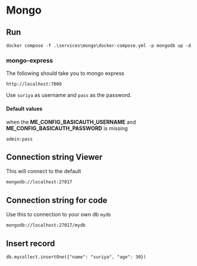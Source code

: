 # Mongo

## Run

```
docker compose -f .\services\mongo\docker-compose.yml -p mongodb up -d
```

### mongo-express

The following should take you to mongo express
```
http://localhost:7000
```

Use ```suriya``` as username and ```pass``` as the password.

#### Default values

when the **ME_CONFIG_BASICAUTH_USERNAME** and **ME_CONFIG_BASICAUTH_PASSWORD** is missing

```
admin:pass
```

## Connection string Viewer

This will connect to the default

```
mongodb://localhost:27017
```

## Connection string for code

Use this to connection to your own db ```mydb```

```
mongodb://localhost:27017/mydb
```

## Insert record

```
db.mycollect.insertOne({"name": "suriya", "age": 30})
```